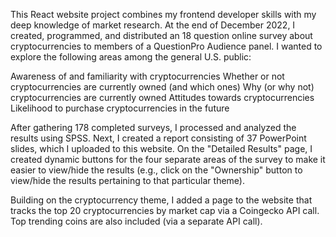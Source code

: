 This React website project combines my frontend developer skills with my deep knowledge of market research. At the end of December 2022, I created, programmed, and distributed an 18 question online survey about cryptocurrencies to members of a QuestionPro Audience panel. I wanted to explore the following areas among the general U.S. public:

Awareness of and familiarity with cryptocurrencies
Whether or not cryptocurrencies are currently owned (and which ones)
Why (or why not) cryptocurrencies are currently owned
Attitudes towards cryptocurrencies
Likelihood to purchase cryptocurrencies in the future

After gathering 178 completed surveys, I processed and analyzed the results using SPSS. Next, I created a report consisting of 37 PowerPoint slides, which I uploaded to this website. On the "Detailed Results" page, I created dynamic buttons for the four separate areas of the survey to make it easier to view/hide the results (e.g., click on the "Ownership" button to view/hide the results pertaining to that particular theme). 

Building on the cryptocurrency theme, I added a page to the website that tracks the top 20 cryptocurrencies by market cap via a Coingecko API call. Top trending coins are also included (via a separate API call). 

